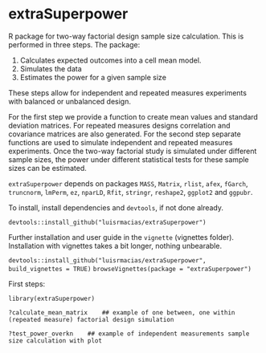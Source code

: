# extraSuperpower
R package for two-way factorial design sample size calculation. This is performed in three steps. The package:
1. Calculates expected outcomes into a cell mean model.
2. Simulates the data
3. Estimates the power for a given sample size

These steps allow for independent and repeated measures experiments with balanced or unbalanced design. 

For the first step we provide a function to create mean values and standard deviation matrices. For repeated measures designs correlation and covariance matrices are also generated. For the second step separate functions are used to simulate independent and repeated measures experiments. Once the two-way factorial study is simulated under different sample sizes, the power under different statistical tests for these sample sizes can be estimated.

``extraSuperpower`` depends on packages ``MASS``, ``Matrix``, ``rlist``, ``afex``, ``fGarch``, ``truncnorm``, ``lmPerm``, ``ez``, ``nparLD``, ``Rfit``, ``stringr``, ``reshape2``, ``ggplot2`` and ``ggpubr``. 

To install, install dependencies and ``devtools``, if not done already.

``devtools::install_github("luisrmacias/extraSuperpower")``

Further installation and user guide in the ``vignette`` (vignettes folder).
Installation with vignettes takes a bit longer, nothing unbearable.

``devtools::install_github("luisrmacias/extraSuperpower", build_vignettes = TRUE)``
``browseVignettes(package = "extraSuperpower")``

First steps:

``library(extraSuperpower)``

``?calculate_mean_matrix    ## example of one between, one within (repeated measure) factorial design simulation``

``?test_power_overkn    ## example of independent measurements sample size calculation with plot``
